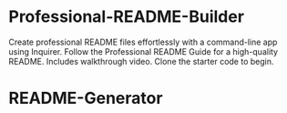 # Professional-README-Builder
Create professional README files effortlessly with a command-line app using Inquirer. Follow the Professional README Guide for a high-quality README. Includes walkthrough video. Clone the starter code to begin.

# README-Generator
